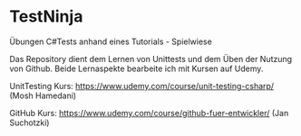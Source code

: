 # TestNinja
Übungen C#Tests anhand eines Tutorials - Spielwiese

Das Repository dient dem Lernen von Unittests und dem Üben der Nutzung von Github.
Beide Lernaspekte bearbeite ich mit Kursen auf Udemy.

UnitTesting Kurs: https://www.udemy.com/course/unit-testing-csharp/ (Mosh Hamedani)

GitHub Kurs: https://www.udemy.com/course/github-fuer-entwickler/ (Jan Suchotzki)
